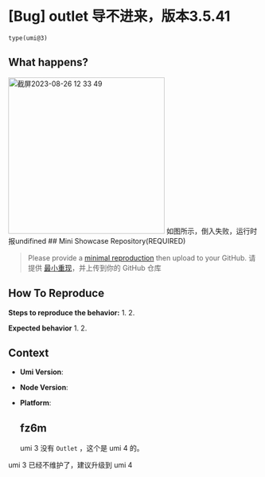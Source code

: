# [Bug] outlet 导不进来，版本3.5.41

`type(umi@3)`

  <!--
感谢您向我们反馈问题，为了高效的解决问题，我们期望你能提供以下信息：
-->

## What happens?

<!-- A clear and concise description of what the bug is. -->
<!-- 清晰的描述下遇到的问题。-->
<img width="314" alt="截屏2023-08-26 12 33 49" src="https://github.com/umijs/umi/assets/47802577/402efac1-dc1b-4d7e-9355-58b557be3efd">
如图所示，倒入失败，运行时报undifined
## Mini Showcase Repository(REQUIRED)

> Please provide a [minimal reproduction](https://stackoverflow.com/help/minimal-reproducible-example) then upload to your GitHub. 请提供 [最小重现](https://stackoverflow.com/help/minimal-reproducible-example)，并上传到你的 GitHub 仓库

<!-- 为节约大家的时间，无复现步骤的 ISSUE 会被关闭，提供之后再 REOPEN -->
<!-- YOUR_REPOSITORY_URL on github or stackbliz -->

## How To Reproduce

**Steps to reproduce the behavior:** 1. 2.

**Expected behavior** 1. 2.

<!-- 请提供复现链接/步骤，错误日志以及相关配置 -->

## Context

- **Umi Version**:
- **Node Version**:
- **Platform**:

  ## fz6m

  umi 3 没有 `Outlet` ，这个是 umi 4 的。

umi 3 已经不维护了，建议升级到 umi 4
